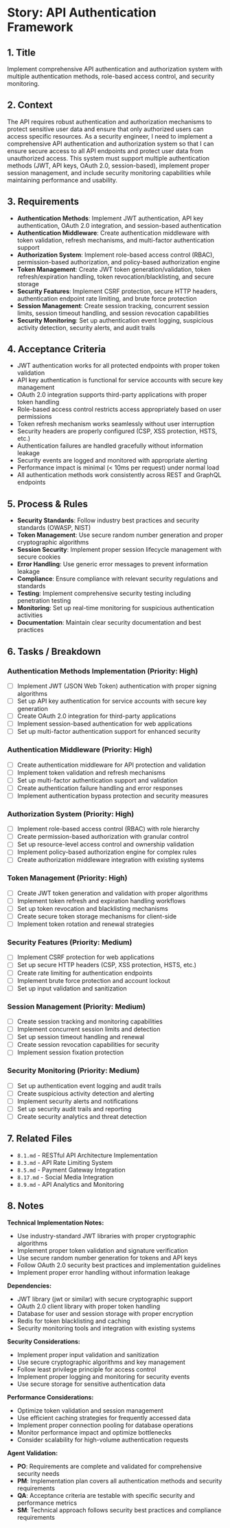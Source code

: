# Story: API Authentication Framework

## 1. Title
Implement comprehensive API authentication and authorization system with multiple authentication methods, role-based access control, and security monitoring.

## 2. Context
The API requires robust authentication and authorization mechanisms to protect sensitive user data and ensure that only authorized users can access specific resources. As a security engineer, I need to implement a comprehensive API authentication and authorization system so that I can ensure secure access to all API endpoints and protect user data from unauthorized access. This system must support multiple authentication methods (JWT, API keys, OAuth 2.0, session-based), implement proper session management, and include security monitoring capabilities while maintaining performance and usability.

## 3. Requirements
- **Authentication Methods**: Implement JWT authentication, API key authentication, OAuth 2.0 integration, and session-based authentication
- **Authentication Middleware**: Create authentication middleware with token validation, refresh mechanisms, and multi-factor authentication support
- **Authorization System**: Implement role-based access control (RBAC), permission-based authorization, and policy-based authorization engine
- **Token Management**: Create JWT token generation/validation, token refresh/expiration handling, token revocation/blacklisting, and secure storage
- **Security Features**: Implement CSRF protection, secure HTTP headers, authentication endpoint rate limiting, and brute force protection
- **Session Management**: Create session tracking, concurrent session limits, session timeout handling, and session revocation capabilities
- **Security Monitoring**: Set up authentication event logging, suspicious activity detection, security alerts, and audit trails

## 4. Acceptance Criteria
- JWT authentication works for all protected endpoints with proper token validation
- API key authentication is functional for service accounts with secure key management
- OAuth 2.0 integration supports third-party applications with proper token handling
- Role-based access control restricts access appropriately based on user permissions
- Token refresh mechanism works seamlessly without user interruption
- Security headers are properly configured (CSP, XSS protection, HSTS, etc.)
- Authentication failures are handled gracefully without information leakage
- Security events are logged and monitored with appropriate alerting
- Performance impact is minimal (< 10ms per request) under normal load
- All authentication methods work consistently across REST and GraphQL endpoints

## 5. Process & Rules
- **Security Standards**: Follow industry best practices and security standards (OWASP, NIST)
- **Token Management**: Use secure random number generation and proper cryptographic algorithms
- **Session Security**: Implement proper session lifecycle management with secure cookies
- **Error Handling**: Use generic error messages to prevent information leakage
- **Compliance**: Ensure compliance with relevant security regulations and standards
- **Testing**: Implement comprehensive security testing including penetration testing
- **Monitoring**: Set up real-time monitoring for suspicious authentication activities
- **Documentation**: Maintain clear security documentation and best practices

## 6. Tasks / Breakdown
### Authentication Methods Implementation (Priority: High)
- [ ] Implement JWT (JSON Web Token) authentication with proper signing algorithms
- [ ] Set up API key authentication for service accounts with secure key generation
- [ ] Create OAuth 2.0 integration for third-party applications
- [ ] Implement session-based authentication for web applications
- [ ] Set up multi-factor authentication support for enhanced security

### Authentication Middleware (Priority: High)
- [ ] Create authentication middleware for API protection and validation
- [ ] Implement token validation and refresh mechanisms
- [ ] Set up multi-factor authentication support and validation
- [ ] Create authentication failure handling and error responses
- [ ] Implement authentication bypass protection and security measures

### Authorization System (Priority: High)
- [ ] Implement role-based access control (RBAC) with role hierarchy
- [ ] Create permission-based authorization with granular control
- [ ] Set up resource-level access control and ownership validation
- [ ] Implement policy-based authorization engine for complex rules
- [ ] Create authorization middleware integration with existing systems

### Token Management (Priority: High)
- [ ] Create JWT token generation and validation with proper algorithms
- [ ] Implement token refresh and expiration handling workflows
- [ ] Set up token revocation and blacklisting mechanisms
- [ ] Create secure token storage mechanisms for client-side
- [ ] Implement token rotation and renewal strategies

### Security Features (Priority: Medium)
- [ ] Implement CSRF protection for web applications
- [ ] Set up secure HTTP headers (CSP, XSS protection, HSTS, etc.)
- [ ] Create rate limiting for authentication endpoints
- [ ] Implement brute force protection and account lockout
- [ ] Set up input validation and sanitization

### Session Management (Priority: Medium)
- [ ] Create session tracking and monitoring capabilities
- [ ] Implement concurrent session limits and detection
- [ ] Set up session timeout handling and renewal
- [ ] Create session revocation capabilities for security
- [ ] Implement session fixation protection

### Security Monitoring (Priority: Medium)
- [ ] Set up authentication event logging and audit trails
- [ ] Create suspicious activity detection and alerting
- [ ] Implement security alerts and notifications
- [ ] Set up security audit trails and reporting
- [ ] Create security analytics and threat detection

## 7. Related Files
- `8.1.md` - RESTful API Architecture Implementation
- `8.3.md` - API Rate Limiting System
- `8.5.md` - Payment Gateway Integration
- `8.17.md` - Social Media Integration
- `8.9.md` - API Analytics and Monitoring

## 8. Notes
**Technical Implementation Notes:**
- Use industry-standard JWT libraries with proper cryptographic algorithms
- Implement proper token validation and signature verification
- Use secure random number generation for tokens and API keys
- Follow OAuth 2.0 security best practices and implementation guidelines
- Implement proper error handling without information leakage

**Dependencies:**
- JWT library (jwt or similar) with secure cryptographic support
- OAuth 2.0 client library with proper token handling
- Database for user and session storage with proper encryption
- Redis for token blacklisting and caching
- Security monitoring tools and integration with existing systems

**Security Considerations:**
- Implement proper input validation and sanitization
- Use secure cryptographic algorithms and key management
- Follow least privilege principle for access control
- Implement proper logging and monitoring for security events
- Use secure storage for sensitive authentication data

**Performance Considerations:**
- Optimize token validation and session management
- Use efficient caching strategies for frequently accessed data
- Implement proper connection pooling for database operations
- Monitor performance impact and optimize bottlenecks
- Consider scalability for high-volume authentication requests

**Agent Validation:**
- **PO**: Requirements are complete and validated for comprehensive security needs
- **PM**: Implementation plan covers all authentication methods and security requirements
- **QA**: Acceptance criteria are testable with specific security and performance metrics
- **SM**: Technical approach follows security best practices and compliance requirements